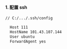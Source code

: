 #### 1. 配置 ssh

```txt
// C:/.../.ssh/config

  Host 111
  HostName 101.43.107.144
  User ubuntu
  ForwardAgent yes
```
